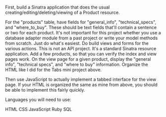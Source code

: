 First, build a Sinatra application that does the usual creating/editing/deleting/viewing of a Product resource.

For the "products" table, have fields for "general_info", "technical_specs", and "where_to_buy". These should be text fields that'll contain a sentence or two for each product.
It's not important for this project whether you use a database adapter module from a past project or write your model methods from scratch. Just do what's easiest.
Do build views and forms for the various actions. This is not an API project. It's a standard Sinatra resource application.
Add a few products, so that you can verify the index and view pages work. On the view page for a given product, display the "general info", "technical specs", and "where to buy" information. Organize the HTML like I did for the Tabs mini project above.

Then use JavaScript to actually implement a tabbed interface for the view page. If your HTML is organized the same as mine from above, you should be able to implement this fairly quickly.

Languages you will need to use:

HTML
CSS
JavaScript
Ruby
SQL
